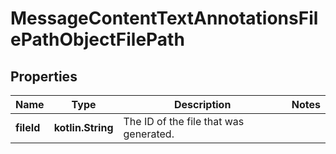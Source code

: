 
# MessageContentTextAnnotationsFilePathObjectFilePath

## Properties
| Name | Type | Description | Notes |
| ------------ | ------------- | ------------- | ------------- |
| **fileId** | **kotlin.String** | The ID of the file that was generated. |  |



